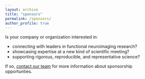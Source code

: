 ```yaml
---
layout: archive
title: "sponsors"
permalink: /sponsors/
author_profile: true
---
```


Is your company or organization interested in:
- connecting with leaders in functional neuroimaging research?
- showcasing expertise at a new kind of scientific meeting?
- supporting rigorous, reproducible, and representative science?

If so, <a href="mailto:rewired.conference@gmail.com" target="_top">contact our team</a> for more information about sponsorship opportunties.

<!-- {% if author.googlescholar %}
  You can also find my articles on <u><a href="{{author.googlescholar}}">my Google Scholar profile</a>.</u>
{% endif %}  -->

<!-- {% include base_path %} -->

<!-- {% for post in site.publications reversed %}
  {% include archive-single.html %}
{% endfor %} -->

